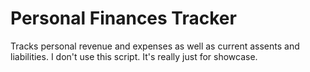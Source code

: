 # Personal Finances Tracker
Tracks personal revenue and expenses as well as current assents and liabilities.
I don't use this script.
It's really just for showcase.
